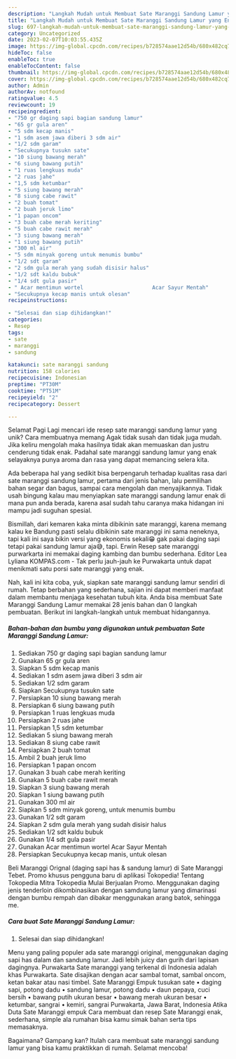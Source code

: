 ```yaml
---
description: "Langkah Mudah untuk Membuat Sate Maranggi Sandung Lamur yang Enak, Enak"
title: "Langkah Mudah untuk Membuat Sate Maranggi Sandung Lamur yang Enak, Enak"
slug: 697-langkah-mudah-untuk-membuat-sate-maranggi-sandung-lamur-yang-enak-enak
category: Uncategorized
date: 2023-02-07T10:03:55.435Z
image: https://img-global.cpcdn.com/recipes/b728574aae12d54b/680x482cq70/sate-maranggi-sandung-lamur-foto-resep-utama.jpg
hideToc: false
enableToc: true
enableTocContent: false
thumbnail: https://img-global.cpcdn.com/recipes/b728574aae12d54b/680x482cq70/sate-maranggi-sandung-lamur-foto-resep-utama.jpg
cover: https://img-global.cpcdn.com/recipes/b728574aae12d54b/680x482cq70/sate-maranggi-sandung-lamur-foto-resep-utama.jpg
author: Admin
authorAv: notfound
ratingvalue: 4.5
reviewcount: 19
recipeingredient:
- "750 gr daging sapi bagian sandung lamur"
- "65 gr gula aren"
- "5 sdm kecap manis"
- "1 sdm asem jawa diberi 3 sdm air"
- "1/2 sdm garam"
- "Secukupnya tusukn sate"
- "10 siung bawang merah"
- "6 siung bawang putih"
- "1 ruas lengkuas muda"
- "2 ruas jahe"
- "1,5 sdm ketumbar"
- "5 siung bawang merah"
- "8 siung cabe rawit"
- "2 buah tomat"
- "2 buah jeruk limo"
- "1 papan oncom"
- "3 buah cabe merah keriting"
- "5 buah cabe rawit merah"
- "3 siung bawang merah"
- "1 siung bawang putih"
- "300 ml air"
- "5 sdm minyak goreng untuk menumis bumbu"
- "1/2 sdt garam"
- "2 sdm gula merah yang sudah disisir halus"
- "1/2 sdt kaldu bubuk"
- "1/4 sdt gula pasir"
- " Acar mentimun wortel                      Acar Sayur Mentah"
- "Secukupnya kecap manis untuk olesan"
recipeinstructions:

- "Selesai dan siap dihidangkan!"
categories:
- Resep
tags:
- sate
- maranggi
- sandung

katakunci: sate maranggi sandung 
nutrition: 158 calories
recipecuisine: Indonesian
preptime: "PT30M"
cooktime: "PT51M"
recipeyield: "2"
recipecategory: Dessert

---
```



Selamat Pagi Lagi mencari ide resep sate maranggi sandung lamur yang unik? Cara membuatnya memang Agak tidak susah dan tidak juga mudah. Jika keliru mengolah maka hasilnya tidak akan memuaskan dan justru cenderung tidak enak. Padahal sate maranggi sandung lamur yang enak selayaknya punya aroma dan rasa yang dapat memancing selera kita.


Ada beberapa hal yang sedikit bisa berpengaruh terhadap kualitas rasa dari sate maranggi sandung lamur, pertama dari jenis bahan, lalu pemilihan bahan segar dan bagus, sampai cara mengolah dan menyajikannya. Tidak usah bingung kalau mau menyiapkan sate maranggi sandung lamur enak di mana pun anda berada, karena asal sudah tahu caranya maka hidangan ini mampu jadi suguhan spesial.

Bismillah, dari kemaren kaka minta dibikinin sate maranggi, karena memang kalau ke Bandung pasti selalu dibikinin sate maranggi ini sama neneknya, tapi kali ini saya bikin versi yang ekonomis sekali😁 gak pakai daging sapi tetapi pakai sandung lamur aja😅, tapi. Erwin Resep sate maranggi purwarkarta ini memakai daging kambing dan bumbu sederhana. Editor Lea Lyliana KOMPAS.com - Tak perlu jauh-jauh ke Purwakarta untuk dapat menikmati satu porsi sate maranggi yang enak.


Nah, kali ini kita coba, yuk, siapkan sate maranggi sandung lamur sendiri di rumah. Tetap berbahan yang sederhana, sajian ini dapat memberi manfaat dalam membantu menjaga kesehatan tubuh kita. Anda bisa membuat Sate Maranggi Sandung Lamur memakai 28 jenis bahan dan 0 langkah pembuatan. Berikut ini langkah-langkah untuk membuat hidangannya.

<!--inarticleads1-->

##### Bahan-bahan dan bumbu yang digunakan untuk pembuatan Sate Maranggi Sandung Lamur:

1. Sediakan 750 gr daging sapi bagian sandung lamur
1. Gunakan 65 gr gula aren
1. Siapkan 5 sdm kecap manis
1. Sediakan 1 sdm asem jawa diberi 3 sdm air
1. Sediakan 1/2 sdm garam
1. Siapkan Secukupnya tusukn sate
1. Persiapkan 10 siung bawang merah
1. Persiapkan 6 siung bawang putih
1. Persiapkan 1 ruas lengkuas muda
1. Persiapkan 2 ruas jahe
1. Persiapkan 1,5 sdm ketumbar
1. Sediakan 5 siung bawang merah
1. Sediakan 8 siung cabe rawit
1. Persiapkan 2 buah tomat
1. Ambil 2 buah jeruk limo
1. Persiapkan 1 papan oncom
1. Gunakan 3 buah cabe merah keriting
1. Gunakan 5 buah cabe rawit merah
1. Siapkan 3 siung bawang merah
1. Siapkan 1 siung bawang putih
1. Gunakan 300 ml air
1. Siapkan 5 sdm minyak goreng, untuk menumis bumbu
1. Gunakan 1/2 sdt garam
1. Siapkan 2 sdm gula merah yang sudah disisir halus
1. Sediakan 1/2 sdt kaldu bubuk
1. Gunakan 1/4 sdt gula pasir
1. Gunakan  Acar mentimun wortel                      Acar Sayur Mentah
1. Persiapkan Secukupnya kecap manis, untuk olesan


Beli Maranggi Orignal (daging sapi has &amp; sandung lamur) di Sate Maranggi Tebet. Promo khusus pengguna baru di aplikasi Tokopedia! Tentang Tokopedia Mitra Tokopedia Mulai Berjualan Promo. Menggunakan daging jenis tenderloin dikombinasikan dengan samdung lamur yang dimarinasi dengan bumbu rempah dan dibakar menggunakan arang batok, sehingga me. 

<!--inarticleads2-->

##### Cara buat Sate Maranggi Sandung Lamur:


1. Selesai dan siap dihidangkan!

Menu yang paling populer ada sate maranggi original, menggunakan daging sapi has dalam dan sandung lamur. Jadi lebih juicy dan gurih dari lapisan dagingnya. Purwakarta Sate maranggi yang terkenal di Indonesia adalah khas Purwakarta. Sate disajikan dengan acar sambal tomat, sambal oncom, ketan bakar atau nasi timbel. Sate Maranggi Empuk tusukan sate • daging sapi, potong dadu • sandung lamur, potong dadu • daun pepaya, cuci bersih • bawang putih ukuran besar • bawang merah ukuran besar • ketumbar, sangrai • kemiri, sangrai Purwakarta, Jawa Barat, Indonesia Atika Duta Sate Maranggi empuk Cara membuat dan resep Sate Maranggi enak, sederhana, simple ala rumahan bisa kamu simak bahan serta tips memasaknya. 

Bagaimana? Gampang kan? Itulah cara membuat sate maranggi sandung lamur yang bisa kamu praktikkan di rumah. Selamat mencoba!
